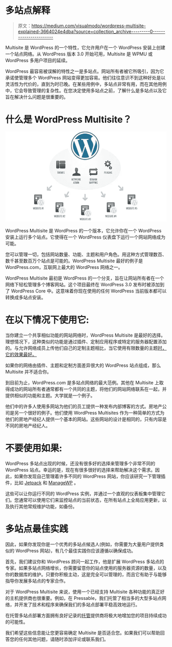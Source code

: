 # 多站点解释

> 原文：<https://medium.com/visualmodo/wordpress-multisite-explained-3664024e4dba?source=collection_archive---------0----------------------->

Multisite 是 WordPress 的一个特性，它允许用户在一个 WordPress 安装上创建一个站点网络。从 WordPress 版本 3.0 开始可用，Multisite 是 WPMU 或 WordPress 多用户项目的延续。

WordPress 最容易被误解的特性之一是多站点。网站所有者被它所吸引，因为它承诺使管理多个 WordPress 网站变得更加容易。他们往往意识不到这种好处是以灵活性为代价的，直到为时已晚。在某些用例中，多站点非常有用，而在其他用例中，它会导致管理的复杂性。在您决定使用多站点之前，了解什么是多站点以及它旨在解决什么问题是很重要的。

# 什么是 WordPress Multisite？

![](img/7a94cfb39bf761fe232b069dcce240a2.png)

WordPress Multisite 是 WordPress 的一个版本，它允许你在一个 WordPress 安装上运行多个站点。它使得在一个 WordPress 仪表盘下运行一个网站网络成为可能。

您可以管理一切，包括网站数量、功能、主题和用户角色。用这种方式管理数百、数千甚至数百万个站点是可能的。WordPress Multisite 最好的例子是 WordPress.com，互联网上最大的 WordPress 网络之一。

WordPress Multisite 最初是 WordPress 的一个分支，旨在让网站所有者在一个网络下轻松管理多个博客网站。这个项目最终在 WordPress 3.0 发布时被添加到了 WordPress Core 中。这意味着你现在使用的任何 WordPress 当前版本都可以转换成多站点安装。

# 在以下情况下使用它:

当你建立一个共享相似功能的网站网络时，WordPress Multisite 是最好的选择。理想情况下，这种类似的功能是通过插件、定制应用程序或特定的服务器配置添加的。与允许网络成员上传他们自己的定制主题相比，当它使用有限数量的主题[时，它的效果最好。](https://visualmodo.com/)

如果你的网络由插件、主题和定制方面差异很大的 WordPress 站点组成，那么 Multisite 并不适合你。

到目前为止，WordPress.com 是多站点网络的最大范例。其他在 Multisite 上取得成功的网站所有者通常都有一个共同的主题，将他们的网站网络联系在一起，并提供相似的功能和主题。大学就是一个例子。

他们中的许多人使用多网站为他们的员工提供一种发布内部博客的方式。房地产公司是另一个很好的例子。他们使用 WordPress Multisites 作为一种简单的方式为他们的房地产经纪人提供一个基本的网站。这些网站的设计是相同的，只有内容是不同的房地产经纪人。

# 不要使用如果:

WordPress 多站点出现的时候，还没有很多好的选择来管理多个非常不同的 WordPress 站点。幸运的是，现在有很多很好的选择来帮助解决这个需求。因此，如果你发现自己管理着许多不同的 WordPress 网站，你应该研究一下管理插件，比如 [Jetpack](https://wordpress.org/plugins/jetpack/) 和 [ManageWP](https://managewp.com/) 。

这些可以让你运行不同的 WordPress 实例，并通过一个直观的仪表板集中管理它们。您通常可以使用它们来监控站点的当前状态，在所有站点上全局应用更新，以及执行其他常规维护功能，如备份。

# 多站点最佳实践

因此，如果你发现你是一个优秀的多站点候选人(例如，你需要为大量用户提供类似的 WordPress 网站)，有几个最佳实践你应该遵循以确保成功。

首先，我们建议你和 WordPress 顾问一起工作，他是扩展 WordPress 多站点的专家。如果多站点网络增长，你需要留意你的站点使用的服务器资源的数量，以及你的数据库的维护。只要你积极主动，这是完全可以管理的，而且它有助于与能够指导你发展多站点的专家合作。

对于 WordPress Multisite 来说，使用一个已经支持 Multisite 各种功能的真正好的主机提供商也很重要。例如，在 Pressable，我们托管了相当多的大型多站点网络，并开发了技术和程序来确保我们的多站点部署平稳高效地运行。

在托管多站点部署方面拥有良好记录的[托管](https://www.bluehost.com/track/claudiocamposp)提供商将极大地增加您的项目持续成功的可能性。

我们希望这些信息能让您更容易确定 Multisite 是否适合您。如果我们可以帮助回答您的任何其他问题，请随时添加评论或联系我们。